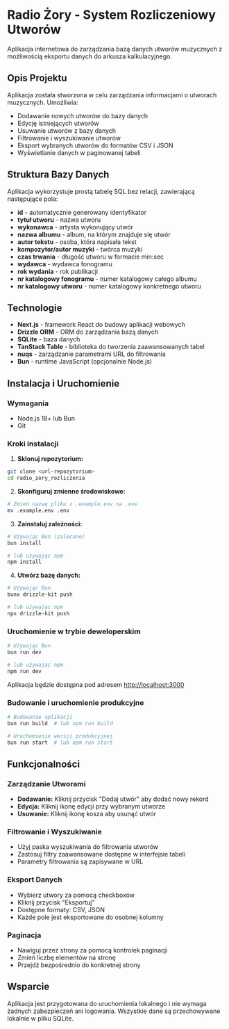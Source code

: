 # Radio Żory - System Rozliczeniowy Utworów

Aplikacja internetowa do zarządzania bazą danych utworów muzycznych z możliwością eksportu danych do arkusza kalkulacyjnego.

## Opis Projektu

Aplikacja została stworzona w celu zarządzania informacjami o utworach muzycznych. Umożliwia:

- Dodawanie nowych utworów do bazy danych
- Edycję istniejących utworów
- Usuwanie utworów z bazy danych
- Filtrowanie i wyszukiwanie utworów
- Eksport wybranych utworów do formatów CSV i JSON
- Wyświetlanie danych w paginowanej tabeli

## Struktura Bazy Danych

Aplikacja wykorzystuje prostą tabelę SQL bez relacji, zawierającą następujące pola:

- **id** - automatycznie generowany identyfikator
- **tytuł utworu** - nazwa utworu
- **wykonawca** - artysta wykonujący utwór
- **nazwa albumu** - album, na którym znajduje się utwór
- **autor tekstu** - osoba, która napisała tekst
- **kompozytor/autor muzyki** - twórca muzyki
- **czas trwania** - długość utworu w formacie min:sec
- **wydawca** - wydawca fonogramu
- **rok wydania** - rok publikacji
- **nr katalogowy fonogramu** - numer katalogowy całego albumu
- **nr katalogowy utworu** - numer katalogowy konkretnego utworu

## Technologie

- **Next.js** - framework React do budowy aplikacji webowych
- **Drizzle ORM** - ORM do zarządzania bazą danych
- **SQLite** - baza danych
- **TanStack Table** - biblioteka do tworzenia zaawansowanych tabel
- **nuqs** - zarządzanie parametrami URL do filtrowania
- **Bun** - runtime JavaScript (opcjonalnie Node.js)

## Instalacja i Uruchomienie

### Wymagania

- Node.js 18+ lub Bun
- Git

### Kroki instalacji

1. **Sklonuj repozytorium:**

```bash
git clone <url-repozytorium>
cd radio_zory_rozliczenia
```

2. **Skonfiguruj zmienne środowiskowe:**

```bash
# Zmień nazwę pliku z .example.env na .env
mv .example.env .env
```

3. **Zainstaluj zależności:**

```bash
# Używając Bun (zalecane)
bun install

# lub używając npm
npm install
```

4. **Utwórz bazę danych:**

```bash
# Używając Bun
bunx drizzle-kit push

# lub używając npm
npx drizzle-kit push
```

### Uruchomienie w trybie deweloperskim

```bash
# Używając Bun
bun run dev

# lub używając npm
npm run dev
```

Aplikacja będzie dostępna pod adresem [http://localhost:3000](http://localhost:3000)

### Budowanie i uruchomienie produkcyjne

```bash
# Budowanie aplikacji
bun run build  # lub npm run build

# Uruchomienie wersji produkcyjnej
bun run start  # lub npm run start
```

## Funkcjonalności

### Zarządzanie Utworami

- **Dodawanie:** Kliknij przycisk "Dodaj utwór" aby dodać nowy rekord
- **Edycja:** Kliknij ikonę edycji przy wybranym utworze
- **Usuwanie:** Kliknij ikonę kosza aby usunąć utwór

### Filtrowanie i Wyszukiwanie

- Użyj paska wyszukiwania do filtrowania utworów
- Zastosuj filtry zaawansowane dostępne w interfejsie tabeli
- Parametry filtrowania są zapisywane w URL

### Eksport Danych

- Wybierz utwory za pomocą checkboxów
- Kliknij przycisk "Eksportuj"
- Dostępne formaty: CSV, JSON
- Każde pole jest eksportowane do osobnej kolumny

### Paginacja

- Nawiguj przez strony za pomocą kontrolek paginacji
- Zmień liczbę elementów na stronę
- Przejdź bezpośrednio do konkretnej strony

## Wsparcie

Aplikacja jest przygotowana do uruchomienia lokalnego i nie wymaga żadnych zabezpieczeń ani logowania. Wszystkie dane są przechowywane lokalnie w pliku SQLite.
